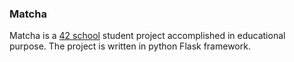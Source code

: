 ### Matcha

Matcha is a [42 school](https://en.wikipedia.org/wiki/42_(school)) student project accomplished in educational purpose. The project is written in python Flask framework.